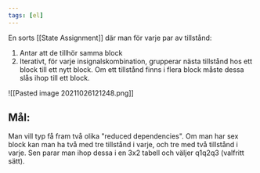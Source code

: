 ```yaml
---
tags: [el]
---
```

En sorts [[State Assignment]] där man för varje par av tillstånd:

1. Antar att de tillhör samma block
2. Iterativt, för varje insignalskombination, grupperar nästa tillstånd hos ett block till ett nytt block. Om ett tillstånd finns i flera block måste dessa slås ihop till ett block.

![[Pasted image 20211026121248.png]]

## Mål: 
Man vill typ få fram två olika "reduced dependencies". Om man har sex block kan man ha två med tre tillstånd i varje, och tre med två tillstånd i varje. Sen parar man ihop dessa i en 3x2 tabell och väljer q1q2q3 (valfritt sätt).